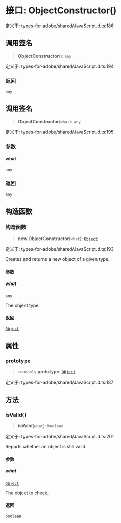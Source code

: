 # 接口: ObjectConstructor()

定义于: types-for-adobe/shared/JavaScript.d.ts:186

## 调用签名

> **ObjectConstructor**(): `any`

定义于: types-for-adobe/shared/JavaScript.d.ts:194

### 返回

`any`

## 调用签名

> **ObjectConstructor**(`what`): `any`

定义于: types-for-adobe/shared/JavaScript.d.ts:195

### 参数

#### what

`any`

### 返回

`any`

## 构造函数

### 构造函数

> **new ObjectConstructor**(`what`): [`Object`](Object.md)

定义于: types-for-adobe/shared/JavaScript.d.ts:193

Creates and returns a new object of a given type.

#### 参数

##### what

`any`

The object type.

#### 返回

[`Object`](Object.md)

## 属性

### prototype

> `readonly` **prototype**: [`Object`](Object.md)

定义于: types-for-adobe/shared/JavaScript.d.ts:187

## 方法

### isValid()

> **isValid**(`what`): `boolean`

定义于: types-for-adobe/shared/JavaScript.d.ts:201

Reports whether an object is still valid.

#### 参数

##### what

[`Object`](Object.md)

The object to check.

#### 返回

`boolean`
